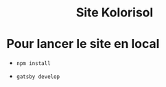 
<h1 align="center">
  Site Kolorisol
</h1>

# Pour lancer le site en local

- ```npm install```

- ```gatsby develop```
